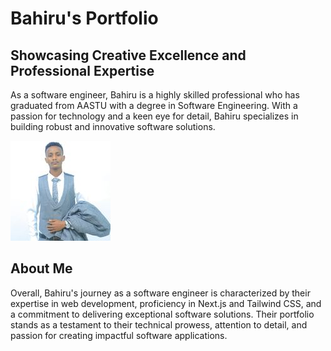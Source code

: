 # Bahiru's Portfolio
## Showcasing Creative Excellence and Professional Expertise

As a software engineer, Bahiru is a highly skilled professional who has graduated from AASTU with a degree in Software Engineering. With a passion for technology and a keen eye for detail, Bahiru specializes in building robust and innovative software solutions.


![UI1](bahiru.jpg)

## About Me

Overall, Bahiru's journey as a software engineer is characterized by their expertise in web development, proficiency in Next.js and Tailwind CSS, and a commitment to delivering exceptional software solutions. Their portfolio stands as a testament to their technical prowess, attention to detail, and passion for creating impactful software applications.

